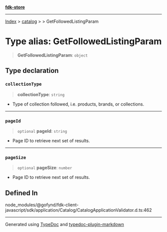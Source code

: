 [**fdk-store**](../../../README.md)
***

[Index](../../../API.md) > [catalog](../../README.md) > [<internal>](../README.md) > GetFollowedListingParam

# Type alias: GetFollowedListingParam

> **GetFollowedListingParam**: `object`

## Type declaration

### `collectionType`

> **collectionType**: `string`

- Type of collection followed, i.e.
products, brands, or collections.

***

### `pageId`

> `optional` **pageId**: `string`

- Page ID to retrieve next set of results.

***

### `pageSize`

> `optional` **pageSize**: `number`

- Page ID to retrieve next set of results.

## Defined In

node\_modules/@gofynd/fdk-client-javascript/sdk/application/Catalog/CatalogApplicationValidator.d.ts:462

***
Generated using [TypeDoc](https://typedoc.org/) and [typedoc-plugin-markdown](https://www.npmjs.com/package/typedoc-plugin-markdown)
